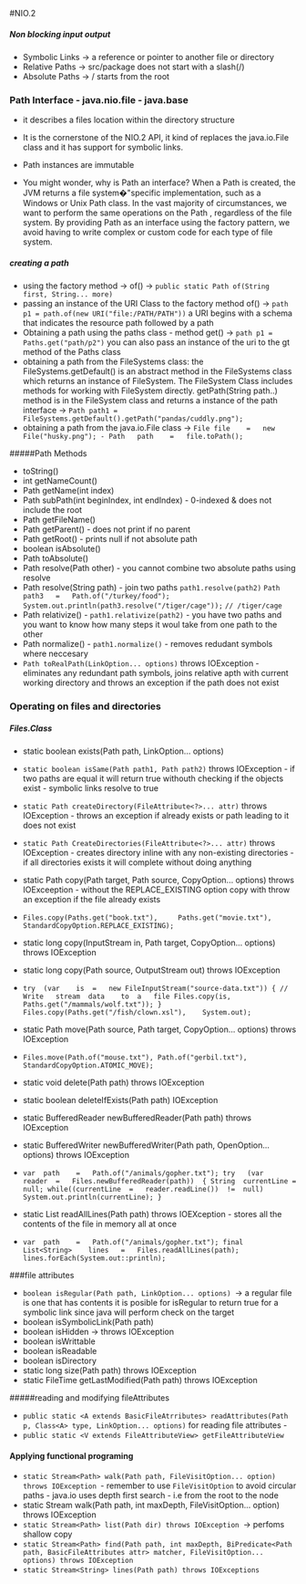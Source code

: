 #NIO.2
##### Non blocking input output 

* Symbolic Links -> a reference or pointer to another file or directory
* Relative Paths -> src/package does not start with a slash(/)
* Absolute Paths -> / starts from the root

### Path Interface - java.nio.file - java.base
* it describes a files location within the directory structure
* It is the cornerstone of the NIO.2 API, it kind of replaces the java.io.File class and it has support for symbolic links.
* Path instances are immutable

* You might wonder, why is Path an interface? When a Path is created, the JVM returns a file system�"specific implementation, such as a Windows or Unix Path class. In the vast majority of circumstances, we want to perform the same operations on the Path , regardless of the file system. By providing Path as an interface using the factory pattern, we avoid having to write complex or custom code for each type of file system.

##### creating a path
* using the factory method -> of() ->  `public static Path of(String	first, String... more)`
* passing an instance of the URI Class to the factory method of() -> `path p1 = path.of(new URI("file:/PATH/PATH"))` a URI begins with a schema that indicates the resource path followed by a path
* Obtaining a path using the paths class - method get() -> `path p1 = Paths.get("path/p2")` you can also pass an instance of the uri to the gt method of the Paths class
* obtaining a path from the FileSystems class: the FileSystems.getDefault() is an abstract method in the FileSystems class which returns an instance of FileSystem. The FileSystem Class includes methods for working with FileSystem directly. getPath(String path..) method is in the FileSystem class and returns a instance of the path interface -> `Path path1 = FileSystems.getDefault().getPath("pandas/cuddly.png");`
* obtaining a path from the java.io.File class -> `File	file	=	new	File("husky.png"); - Path	path	=	file.toPath();`
  
 

#####Path Methods
* toString()
* int getNameCount()
* Path getName(int index)
* Path subPath(int beginIndex, int endIndex) - 0-indexed & does not include the root
* Path getFileName()
* Path getParent() - does not print if no parent
* Path getRoot() - prints null if not absolute path
* boolean isAbsolute()
* Path toAbsolute()
* Path resolve(Path other) - you cannot combine two absolute paths using resolve
* Path resolve(String path) - join two paths `path1.resolve(path2)`
`Path	path3	=	Path.of("/turkey/food");
System.out.println(path3.resolve("/tiger/cage"));`
`// /tiger/cage`
* Path relativize() - `path1.relativize(path2)` - you have two paths and you want to know how many steps it woul take from one path to the other
* Path normalize() - `path1.normalize()` - removes redudant symbols where neccesary 
* `Path toRealPath(LinkOption... options)` throws IOException - eliminates any redundant path symbols, joins relative apth with current working directory and throws an exception if the path does not exist

### Operating on files and directories
##### Files.Class
* static boolean exists(Path path, LinkOption... options)
* `static boolean isSame(Path path1, Path path2)` throws IOException - if two paths are equal it will return true withouth checking if the objects exist - symbolic links resolve to true 
* `static Path createDirectory(FileAttribute<?>... attr)` throws IOException - throws an exception if already exists or path leading to it does not exist
* `static Path CreateDirectories(FileAttribute<?>... attr)` throws IOException - creates directory inline with any non-existing directories - if all directories exists it will complete without doing anything
* static Path copy(Path target, Path source, CopyOption... options) throws IOExceeption - without the REPLACE_EXISTING option copy with throw an exception if the file already exists
* `Files.copy(Paths.get("book.txt"),	
        Paths.get("movie.txt"),
			StandardCopyOption.REPLACE_EXISTING);`
			
* static long copy(InputStream in, Path target, CopyOption... options) throws IOException
* static long copy(Path source, OutputStream out) throws IOException

* `try	(var	is	=	new	FileInputStream("source-data.txt"))	{
			//	Write	stream	data	to	a	file
			Files.copy(is,	Paths.get("/mammals/wolf.txt"));
}
Files.copy(Paths.get("/fish/clown.xsl"),	System.out);`
* static Path move(Path source, Path target, CopyOption... options) throws IOException
* `Files.move(Path.of("mouse.txt"),	Path.of("gerbil.txt"),
			StandardCopyOption.ATOMIC_MOVE);`
			
* static void delete(Path path) throws IOException
* static boolean deleteIfExists(Path path) IOException
* static BufferedReader newBufferedReader(Path path) throws IOException
* static BufferedWriter newBufferedWriter(Path path, OpenOption... options) throws IOException

* `var	path	=	Path.of("/animals/gopher.txt");
  try	(var	reader	=	Files.newBufferedReader(path))	{
  			String	currentLine	=	null;
  			while((currentLine	=	reader.readLine())	!=	null)
  						System.out.println(currentLine);
  }`
  
* static List<String> readAllLines(Path path) throws IOEXception - stores all the contents of the file in memory all at once
* `var	path	=	Path.of("/animals/gopher.txt");
final	List<String>	lines	=	Files.readAllLines(path);
lines.forEach(System.out::println);`

###file attributes
* `boolean isRegular(Path path, LinkOption... options) `-> a regular file is one that has contents it is posible for isRegular to return true for a symbolic link since java will perform check on the target
* boolean isSymbolicLink(Path path)
* boolean isHidden -> throws IOException
* boolean isWrittable
* boolean isReadable
* boolean isDirectory
* static long size(Path path) throws IOException
* static FileTime getLastModified(Path path) throws IOException

#####reading and modifying fileAttributes
* `public static <A extends BasicFileAtrributes> readAttributes(Path p, Class<A> type, LinkOption... options)` for reading file attributes - 
* `public static <V extends FileAttributeView> getFileAttributeView`

#### Applying functional programing 
* `static Stream<Path> walk(Path path, FileVisitOption... option) throws IOException `- remember to use `FileVisitOption` to avoid circular paths - java.io uses depth first search - i.e from the root to the node
* static Stream<Path> walk(Path path, int maxDepth, FileVisitOption... option) throws IOException
* `static Stream<Path> list(Path dir) throws IOException `-> perfoms shallow copy
* `static Stream<Path> find(Path path, int maxDepth, BiPredicate<Path path, BasicFileAttributes attr> matcher, FileVisitOption... options) throws IOException`
* `static Stream<String> lines(Path path) throws IOExceptions`


